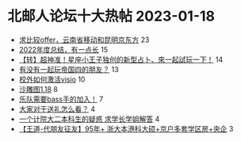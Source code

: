 # 北邮人论坛十大热帖 2023-01-18

- [求比较offer，云南省移动和昆明京东方](https://bbs.byr.cn/article/Job/2182725) 23
- [2022年度总结，有一点长](https://bbs.byr.cn/article/Talking/6377872) 15
- [【转】超神准！星座小王子独创的新型占卜、來一起試玩一下！](https://bbs.byr.cn/article/Constellations/326533) 14
- [有没有一起玩帝国四的朋友？](https://bbs.byr.cn/article/OnlineGame/49938) 13
- [校外如何激活visio](https://bbs.byr.cn/article/BUPTNet/108076) 10
- [沙雕图1.18](https://bbs.byr.cn/article/Picture/3335795) 8
- [乐队需要bass手的加入！](https://bbs.byr.cn/article/Guitar/154406) 7
- [大家对于送礼怎么看？](https://bbs.byr.cn/article/WorkLife/1195216) 4
- [一个计院大二本科生的疑惑 求学长学姐解答](https://bbs.byr.cn/article/AimGraduate/1221450) 4
- [【王道-代朋友征友】95年+ 浙大本港科大硕+京户多套学区房+央企](https://bbs.byr.cn/article/Friends/2033589) 3


